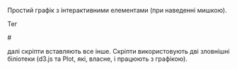 Простий графік з інтерактивними елементами (при наведенні мишкою). 

Тег   

#<div id="root"></div>
<div>
далі скріпти вставляють все інше. Скріпти використовують дві зловнішні біліотеки (d3.js та Plot, які, власне, і працюють з графікою). 
